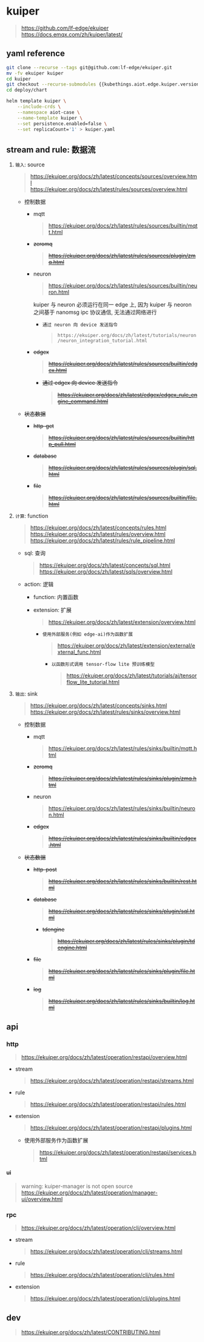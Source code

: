 # kuiper

> https://github.com/lf-edge/ekuiper <br/>
https://docs.emqx.com/zh/kuiper/latest/

## yaml reference

```bash
git clone --recurse --tags git@github.com:lf-edge/ekuiper.git
mv -fv ekuiper kuiper
cd kuiper
git checkout --recurse-submodules {{kubethings.aiot.edge.kuiper.version}}
cd deploy/chart

helm template kuiper \
    --include-crds \
    --namespace aiot-case \
    --name-template kuiper \
    --set persistence.enabled=false \
    --set replicaCount='1' > kuiper.yaml
```

## stream and rule: 数据流

1. `输入`: source

    > https://ekuiper.org/docs/zh/latest/concepts/sources/overview.html <br/>
    https://ekuiper.org/docs/zh/latest/rules/sources/overview.html

    - 控制数据

        - mqtt

            > https://ekuiper.org/docs/zh/latest/rules/sources/builtin/mqtt.html

        <strike>

        - zeromq

            > https://ekuiper.org/docs/zh/latest/rules/sources/plugin/zmq.html

        </strike>

        - neuron

            > https://ekuiper.org/docs/zh/latest/rules/sources/builtin/neuron.html

            kuiper 与 neuron 必须运行在同一 edge 上, 因为 kuiper 与 neoron 之间基于 nanomsg ipc 协议通信, 无法通过网络进行

            - `通过 neuron 向 device 发送指令`

                > `https://ekuiper.org/docs/zh/latest/tutorials/neuron/neuron_integration_tutorial.html`

        <strike>

        - edgex

            > https://ekuiper.org/docs/zh/latest/rules/sources/builtin/edgex.html

            - 通过 edgex 向 device 发送指令

                > https://ekuiper.org/docs/zh/latest/edgex/edgex_rule_engine_command.html

        </strike>

    <strike>

    - 状态数据

        - http-get

            > https://ekuiper.org/docs/zh/latest/rules/sources/builtin/http_pull.html

        - database

            > https://ekuiper.org/docs/zh/latest/rules/sources/plugin/sql.html

        - file

            > https://ekuiper.org/docs/zh/latest/rules/sources/builtin/file.html

    </strike>

2. `计算`: function

    > https://ekuiper.org/docs/zh/latest/concepts/rules.html <br/>
    https://ekuiper.org/docs/zh/latest/rules/overview.html <br/>
    https://ekuiper.org/docs/zh/latest/rules/rule_pipeline.html

    - sql: 查询

        > https://ekuiper.org/docs/zh/latest/concepts/sql.html <br/>
        https://ekuiper.org/docs/zh/latest/sqls/overview.html

    - action: 逻辑

        - function: 内置函数

        - extension: 扩展

            > https://ekuiper.org/docs/zh/latest/extension/overview.html

            - `使用外部服务(例如 edge-ai)作为函数扩展`

                > https://ekuiper.org/docs/zh/latest/extension/external/external_func.html

                - `以函数形式调用 tensor-flow lite 预训练模型`

                    > https://ekuiper.org/docs/zh/latest/tutorials/ai/tensorflow_lite_tutorial.html

3. `输出`: sink

    > https://ekuiper.org/docs/zh/latest/concepts/sinks.html <br/>
    https://ekuiper.org/docs/zh/latest/rules/sinks/overview.html

    - 控制数据

        - mqtt

            > https://ekuiper.org/docs/zh/latest/rules/sinks/builtin/mqtt.html

        <strike>

        - zeromq

            > https://ekuiper.org/docs/zh/latest/rules/sinks/plugin/zmq.html

        </strike>

        - neuron

            > https://ekuiper.org/docs/zh/latest/rules/sinks/builtin/neuron.html

        <strike>

        - edgex

            > https://ekuiper.org/docs/zh/latest/rules/sinks/builtin/edgex.html

        </strike>

    <strike>

    - 状态数据

        - http-post

            > https://ekuiper.org/docs/zh/latest/rules/sinks/builtin/rest.html

        - database

            > https://ekuiper.org/docs/zh/latest/rules/sinks/plugin/sql.html

            - tdengine

                > https://ekuiper.org/docs/zh/latest/rules/sinks/plugin/tdengine.html

        - file

            > https://ekuiper.org/docs/zh/latest/rules/sinks/plugin/file.html

        - log

            > https://ekuiper.org/docs/zh/latest/rules/sinks/builtin/log.html

    </strike>

## api

### http

> https://ekuiper.org/docs/zh/latest/operation/restapi/overview.html

- stream

    > https://ekuiper.org/docs/zh/latest/operation/restapi/streams.html

- rule

    > https://ekuiper.org/docs/zh/latest/operation/restapi/rules.html

- extension

    > https://ekuiper.org/docs/zh/latest/operation/restapi/plugins.html

    - 使用外部服务作为函数扩展

        > https://ekuiper.org/docs/zh/latest/operation/restapi/services.html

#### ui

> warning: kuiper-manager is not open source <br/>
https://ekuiper.org/docs/zh/latest/operation/manager-ui/overview.html

### rpc

> https://ekuiper.org/docs/zh/latest/operation/cli/overview.html

- stream

    > https://ekuiper.org/docs/zh/latest/operation/cli/streams.html

- rule

    > https://ekuiper.org/docs/zh/latest/operation/cli/rules.html

- extension

    > https://ekuiper.org/docs/zh/latest/operation/cli/plugins.html

## dev

> https://ekuiper.org/docs/zh/latest/CONTRIBUTING.html
